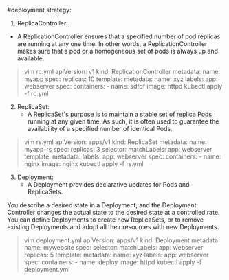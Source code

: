 #deployment strategy:
1. ReplicaController:
  * A ReplicationController ensures that a specified number of pod replicas are running at any one time. In other words, a ReplicationController makes sure that a pod or a homogeneous set of pods is always up and available.
> vim rc.yml
apiVersion: v1 
kind: ReplicationController 
metadata: 
  name: myapp 
spec: 
  replicas: 10 
  template: 
    metadata: 
      name: xyz 
      labels: 
        app: webserver 
  spec: 
      containers:
        - name: sdfdf 
          image: httpd
> kubectl apply -f rc.yml

2. ReplicaSet:
   * A ReplicaSet's purpose is to maintain a stable set of replica Pods running at any given time. As such, it is often used to guarantee the availability of a specified number of identical Pods.
  > vim rs.yml
apiVersion: apps/v1 
kind: ReplicaSet 
metadata: 
  name: myapp-rs 
spec: 
  replicas: 3 
  selector: 
    matchLabels: 
      app: webserver 
  template: 
    metadata: 
      labels: 
        app: webserver 
    spec: 
      containers: 
        - name: nginx 
          image: nginx
> kubectl apply -f rs.yml

3. Deployment:
   * A Deployment provides declarative updates for Pods and ReplicaSets.

You describe a desired state in a Deployment, and the Deployment Controller changes the actual state to the desired state at a controlled rate. You can define Deployments to create new ReplicaSets, or to remove existing Deployments and adopt all their resources with new Deployments.  
> vim deployment.yml
apiVersion: apps/v1 
kind: Deployment 
metadata: 
         name: mywebsite 
spec: 
        selector: 
            matchLabels: 
                app: webserver 
       replicas: 5 
       template: 
                metadata: 
                     name: xyz 
                     labels: 
                          app: webserver 
                spec: 
                         containers: 
                                - name: deploy 
                                  image: httpd
> kubectl apply -f deployment.yml

    
